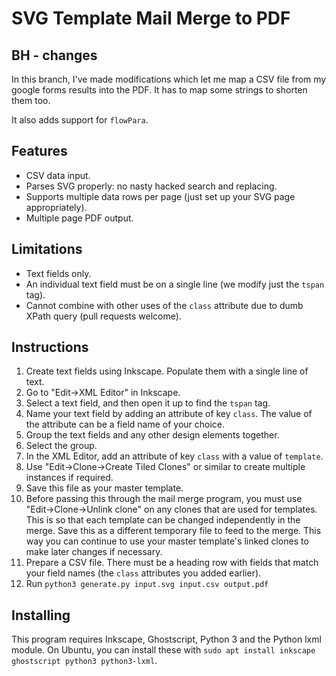 SVG Template Mail Merge to PDF
==============================

BH - changes
-----
In this branch, I've made modifications which let me map a CSV file from my google forms
results into the PDF. It has to map some strings to shorten them too.

It also adds support for `flowPara`.

Features
--------

* CSV data input.
* Parses SVG properly: no nasty hacked search and replacing.
* Supports multiple data rows per page (just set up your SVG
  page appropriately).
* Multiple page PDF output.

Limitations
-----------

* Text fields only.
* An individual text field must be on a single line (we modify just the
  `tspan` tag).
* Cannot combine with other uses of the `class` attribute due to dumb
  XPath query (pull requests welcome).

Instructions
------------

1. Create text fields using Inkscape. Populate them with a single line
of text.
2. Go to "Edit->XML Editor" in Inkscape.
3. Select a text field, and then open it up to find the `tspan` tag.
4. Name your text field by adding an attribute of key `class`. The value
of the attribute can be a field name of your choice.
5. Group the text fields and any other design elements together.
6. Select the group.
7. In the XML Editor, add an attribute of key `class` with a value of
`template`.
8. Use "Edit->Clone->Create Tiled Clones" or similar to create multiple
instances if required.
9. Save this file as your master template.
10. Before passing this through the mail merge program, you must use
"Edit->Clone->Unlink clone" on any clones that are used for templates.
This is so that each template can be changed independently in the merge.
Save this as a different temporary file to feed to the merge. This way
you can continue to use your master template's linked clones to make
later changes if necessary.
11. Prepare a CSV file. There must be a heading row with fields that
match your field names (the `class` attributes you added earlier).
12. Run `python3 generate.py input.svg input.csv output.pdf`

Installing
----------

This program requires Inkscape, Ghostscript, Python 3 and the Python
lxml module. On Ubuntu, you can install these with `sudo apt install
inkscape ghostscript python3 python3-lxml`.
